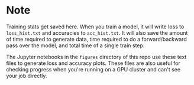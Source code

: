 Note
=======

Training stats get saved here. When you train a model, it will write loss to `loss_hist.txt` and accuracies to `acc_hist.txt`. It will also save the amount of time required to generate data, time required to do a forward/backward pass over the model, and total time of a single train step.

The Jupyter notebooks in the `figures` directory of this repo use these text files to generate loss and accuracy plots. These files are also useful for checking progress when you're running on a GPU cluster and can't see your job directly.